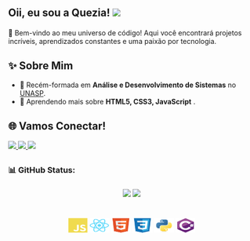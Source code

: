 <h2>Oii, eu sou a Quezia! <img src="https://media.giphy.com/media/mGcNjsfWAjY5AEZNw6/giphy.gif" width="50"></h2>
<h4></h4>

🚀 Bem-vindo ao meu universo de código! Aqui você encontrará projetos incríveis, aprendizados constantes e uma paixão por tecnologia.

## ✨ Sobre Mim

- 🔭 Recém-formada em <strong>Análise e Desenvolvimento de Sistemas</strong> no <a href="https://www.unasp.br/">UNASP</a>. 
- 🌱 Aprendendo mais sobre <strong>HTML5, CSS3, JavaScript</strong> .

## 🌐 Vamos Conectar!

<div>
    <a href="https://www.linkedin.com/in/quezia-regina-044159209/" target="_blank">
        <img src="https://img.shields.io/badge/LinkedIn-0077B5?style=for-the-badge&logo=linkedin&logoColor=white" >
    </a>
    <a href="mailto:queziaregina32@gmail.com" target="_blank">
        <img src="https://img.shields.io/badge/Gmail-D14836?style=for-the-badge&logo=gmail&logoColor=white" >
    </a>
    <a href="https://www.instagram.com/_queziaregina/" target="_blank">
        <img src="https://img.shields.io/badge/Instagram-E4405F?style=for-the-badge&logo=instagram&logoColor=white" >
    </a>
</div>

##

<h3>📊 GitHub Status: </h3>

###

<div align="center">
    <a href="https://github.com/queziaregina"></a>
    <img height="180em" src="https://github-readme-stats.vercel.app/api?username=queziaregina&theme=midnight-purple&show_icons=true" >
     <img height="180em" src="https://github-readme-stats.vercel.app/api/top-langs/?username=queziaregina&layout=compact&langs_count=16&theme=midnight-purple"/>
</div>

###

<div align= center style="display: inline_block"><br>
      <img align="center" alt="Quezia-Js" height="30" width="40"                src="https://raw.githubusercontent.com/devicons/devicon/master/icons/javascript/javascript-plain.svg">
      <img align="center" alt="Quezia-React" height="30" width="40" src="https://raw.githubusercontent.com/devicons/devicon/master/icons/react/react-original.svg">
      <img align="center" alt="Quezia-HTML" height="30" width="40" src="https://raw.githubusercontent.com/devicons/devicon/master/icons/html5/html5-original.svg">
      <img align="center" alt="Quezia-CSS" height="30" width="40" src="https://raw.githubusercontent.com/devicons/devicon/master/icons/css3/css3-original.svg">
      <img align="center" alt="Quezia-Python" height="30" width="40" src="https://raw.githubusercontent.com/devicons/devicon/master/icons/python/python-original.svg">
      <img align="center" alt="Quezia-Csharp" height="30" width="40" src="https://raw.githubusercontent.com/devicons/devicon/master/icons/csharp/csharp-original.svg">
</div>
